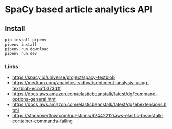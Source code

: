 # SpaCy based article analytics API

## Install

```
pip install pipenv
pipenv install
pipenv run download
pipenv run dev
```

### Links

- https://spacy.io/universe/project/spacy-textblob
- https://medium.com/analytics-vidhya/sentiment-analysis-using-textblob-ecaaf0373dff
- https://docs.aws.amazon.com/elasticbeanstalk/latest/dg/command-options-general.html
- https://docs.aws.amazon.com/elasticbeanstalk/latest/dg/ebextensions.html
- https://stackoverflow.com/questions/62442212/aws-elastic-beanstalk-container-commands-failing
